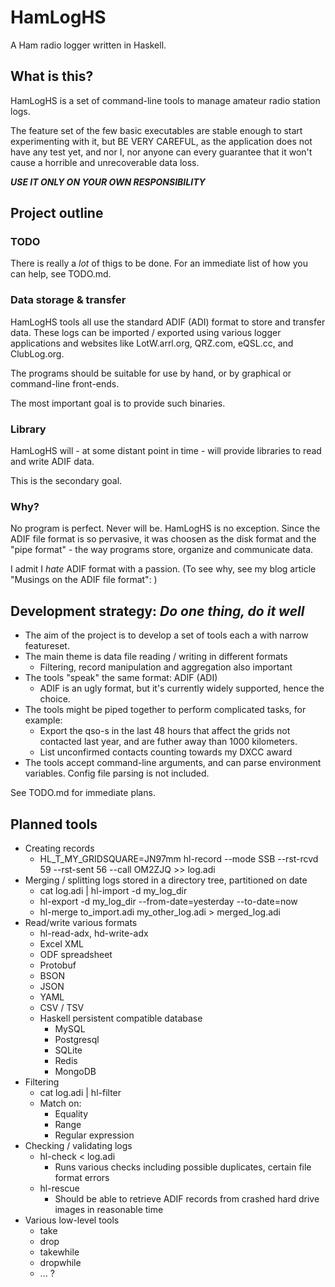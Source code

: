 # HamLogHS

A Ham radio logger written in Haskell.

## What is this?

HamLogHS is a set of command-line tools to manage amateur radio station logs.

The feature set of the few basic executables are stable enough to start experimenting with it, but BE VERY CAREFUL, as the 
application does not have any test yet, and nor I, nor anyone can every guarantee that it won't cause a horrible and 
unrecoverable data loss.

***USE IT ONLY ON YOUR OWN RESPONSIBILITY***

## Project outline

### TODO

There is really a *lot* of thigs to be done. For an immediate list of how you can help, see TODO.md.

### Data storage & transfer

HamLogHS tools all use the standard ADIF (ADI) format to store and transfer data. These logs can be imported / exported using 
various logger applications and websites like LotW.arrl.org, QRZ.com, eQSL.cc, and ClubLog.org.

The programs should be suitable for use by hand, or by graphical or command-line front-ends.

The most important goal is to provide such binaries.

### Library

HamLogHS will - at some distant point in time - will provide libraries to read and write ADIF data.

This is the secondary goal.

### Why?

No program is perfect. Never will be. HamLogHS is no exception. Since the ADIF file format is so pervasive, it was choosen as
the disk format and the "pipe format" - the way programs store, organize and communicate data.

I admit I *hate* ADIF format with a passion. (To see why, see my blog article "Musings on the ADIF file format": )

## Development strategy: *Do one thing, do it well*

* The aim of the project is to develop a set of tools each a with narrow featureset.
* The main theme is data file reading / writing in different formats
  * Filtering, record manipulation and aggregation also important
* The tools "speak" the same format: ADIF (ADI)
  * ADIF is an ugly format, but it's currently widely supported, hence the choice.
* The tools might be piped together to perform complicated tasks, for example:
  * Export the qso-s in the last 48 hours that affect the grids not contacted last year, and are futher away than 1000 kilometers.
  * List unconfirmed contacts counting towards my DXCC award
* The tools accept command-line arguments, and can parse environment variables. Config file parsing is not included.

See TODO.md for immediate plans.

## Planned tools

* Creating records
  * HL_T_MY_GRIDSQUARE=JN97mm hl-record --mode SSB --rst-rcvd 59 --rst-sent 56 --call OM2ZJQ >> log.adi
* Merging / splitting logs stored in a directory tree, partitioned on date
  * cat log.adi | hl-import -d my_log_dir
  * hl-export -d my_log_dir --from-date=yesterday --to-date=now
  * hl-merge to_import.adi my_other_log.adi > merged_log.adi
* Read/write various formats
  * hl-read-adx, hd-write-adx
  * Excel XML
  * ODF spreadsheet
  * Protobuf
  * BSON
  * JSON
  * YAML
  * CSV / TSV
  * Haskell persistent compatible database
    * MySQL
    * Postgresql
    * SQLite
    * Redis
    * MongoDB
* Filtering
  * cat log.adi | hl-filter
  * Match on:
    * Equality
    * Range
    * Regular expression
* Checking / validating logs
  * hl-check < log.adi
    * Runs various checks including possible duplicates, certain file format errors
  * hl-rescue
    * Should be able to retrieve ADIF records from crashed hard drive images in reasonable time
* Various low-level tools
  * take
  * drop
  * takewhile
  * dropwhile
  * ... ?
